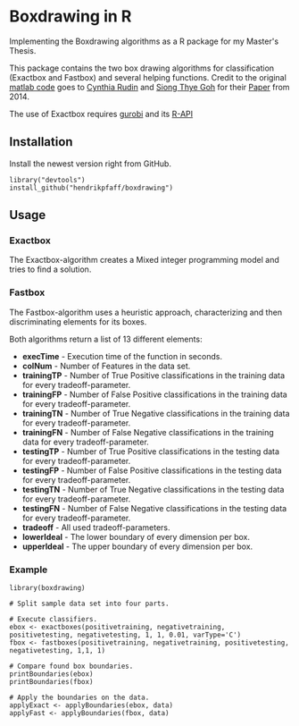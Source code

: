 # Boxdrawing in R
Implementing the Boxdrawing algorithms as a R package for my Master's Thesis.

This package contains the two box drawing algorithms for classification (Exactbox and Fastbox) and several helping functions. Credit to the original [matlab code](https://users.cs.duke.edu/~cynthia/code.html) goes to [Cynthia Rudin](https://users.cs.duke.edu/~cynthia/) and [Siong Thye Goh](http://web.mit.edu/stgoh/www/mypage/siongthye.html) for their [Paper](https://arxiv.org/pdf/1403.3378v2.pdf) from 2014.

The use of Exactbox requires [gurobi](http://www.gurobi.com/) and its [R-API](https://www.gurobi.com/documentation/7.0/refman/installing_the_r_package.html)
## Installation
Install the newest version right from GitHub.
```{r}
library("devtools")
install_github("hendrikpfaff/boxdrawing")
```

## Usage

### Exactbox
The Exactbox-algorithm creates a Mixed integer programming model and tries to find a solution.


### Fastbox
The Fastbox-algorithm uses a heuristic approach, characterizing and then discriminating elements for its boxes. 


Both algorithms return a list of 13 different elements:
* __execTime__ - Execution time of the function in seconds.
* __colNum__ - Number of Features in the data set.
* __trainingTP__ - Number of True Positive classifications in the training data for every tradeoff-parameter.
* __trainingFP__ - Number of False Positive classifications in the training data for every tradeoff-parameter.
* __trainingTN__ - Number of True Negative classifications in the training data for every tradeoff-parameter.
* __trainingFN__ - Number of False Negative classifications in the training data for every tradeoff-parameter.
* __testingTP__ - Number of True Positive classifications in the testing data for every tradeoff-parameter.
* __testingFP__ - Number of False Positive classifications in the testing data for every tradeoff-parameter.
* __testingTN__ - Number of True Negative classifications in the testing data for every tradeoff-parameter.
* __testingFN__ - Number of False Negative classifications in the testing data for every tradeoff-parameter.
* __tradeoff__ - All used tradeoff-parameters.
* __lowerIdeal__ - The lower boundary of every dimension per box.
* __upperIdeal__ - The upper boundary of every dimension per box.

### Example
```{r}
library(boxdrawing)

# Split sample data set into four parts.

# Execute classifiers.
ebox <- exactboxes(positivetraining, negativetraining, positivetesting, negativetesting, 1, 1, 0.01, varType='C')
fbox <- fastboxes(positivetraining, negativetraining, positivetesting, negativetesting, 1,1, 1)

# Compare found box boundaries.
printBoundaries(ebox)
printBoundaries(fbox)

# Apply the boundaries on the data.
applyExact <- applyBoundaries(ebox, data)
applyFast <- applyBoundaries(fbox, data)
```
